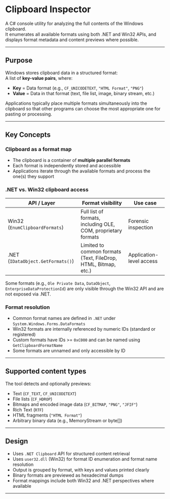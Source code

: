 # Clipboard Inspector

A C# console utility for analyzing the full contents of the Windows clipboard.  
It enumerates all available formats using both .NET and Win32 APIs, and displays format metadata and content previews where possible.

---

## Purpose

Windows stores clipboard data in a structured format:  
A list of **key-value pairs**, where:

- **Key** = Data format (e.g., `CF_UNICODETEXT`, `"HTML Format"`, `"PNG"`)
- **Value** = Data in that format (text, file list, image, binary stream, etc.)

Applications typically place multiple formats simultaneously into the clipboard so that other programs can choose the most appropriate one for pasting or processing.

---

## Key Concepts

### Clipboard as a format map

- The clipboard is a container of **multiple parallel formats**
- Each format is independently stored and accessible
- Applications iterate through the available formats and process the one(s) they support

### .NET vs. Win32 clipboard access

| API / Layer                       | Format visibility                                              | Use case                 |
| --------------------------------- | -------------------------------------------------------------- | ------------------------ |
| Win32 (`EnumClipboardFormats`)    | Full list of formats, including OLE, COM, proprietary formats  | Forensic inspection      |
| .NET (`IDataObject.GetFormats()`) | Limited to common formats (Text, FileDrop, HTML, Bitmap, etc.) | Application-level access |

Some formats (e.g., `Ole Private Data`, `DataObject`, `EnterpriseDataProtectionId`) are only visible through the Win32 API and are not exposed via .NET.

### Format resolution

- Common format names are defined in `.NET` under `System.Windows.Forms.DataFormats`
- Win32 formats are internally referenced by numeric IDs (standard or registered)
- Custom formats have IDs >= `0xC000` and can be named using `GetClipboardFormatName`
- Some formats are unnamed and only accessible by ID

---

## Supported content types

The tool detects and optionally previews:

- Text (`CF_TEXT`, `CF_UNICODETEXT`)
- File lists (`CF_HDROP`)
- Bitmaps and encoded image data (`CF_BITMAP`, `"PNG"`, `"JFIF"`)
- Rich Text (`RTF`)
- HTML fragments (`"HTML Format"`)
- Arbitrary binary data (e.g., MemoryStream or byte[])

---

## Design

- Uses `.NET Clipboard` API for structured content retrieval
- Uses `user32.dll` (Win32) for format ID enumeration and format name resolution
- Output is grouped by format, with keys and values printed clearly
- Binary formats are previewed as hexadecimal dumps
- Format mappings include both Win32 and .NET perspectives where available

---
